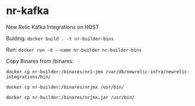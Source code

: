 # nr-kafka
New Relic Kafka Integrations on HOST

Bulding:
```docker build . -t nr-builder-bins```

Run:
```docker run -d --name nr-builder nr-builder-bins```

Copy Binares from /binares:

``docker cp nr-builder:/binares/nri-jmx /var/db/newrelic-infra/newrelic-integrations/bin/``

``docker cp nr-builder:/binares/nrjmx /usr/bin/``

``docker cp nr-builder:/binares/nrjmx.jar /usr/bin/``
